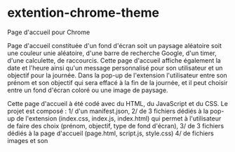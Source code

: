 # extention-chrome-theme

Page d'accueil pour Chrome

Page d'accueil constituée d'un fond d'écran soit un paysage aléatoire soit une couleur unie aléatoire, d'une barre de recherche Google, d'un timer, d'une calculette, de raccourcis. Cette page d'accueil affiche également la date et l'heure ainsi qu'un message personnalisé pour son utilisateur et un objectif pour la journée. 
Dans la pop-up de l'extension l'utilisateur entre son prénom et son objectif qui sera effacé à la fin de la journée, et il peut choisir entre un fond d'écran coloré ou une image de paysage.

Cette page d'accueil à été codé avec du HTML, du JavaScript et du CSS. Le projet est composé :
1/ d'un manifest.json, 
2/ de 3 fichiers dédiés à la pop-up de l'extension (index.css, index.js, index.html) qui permet à l'utilisateur de faire des choix (prénom, objectif, type de fond d'écran),
3/ de 3 fichiers dédiés à la page d'accueil (page.html, script.js, style.css)
4/ de fichiers images et son

